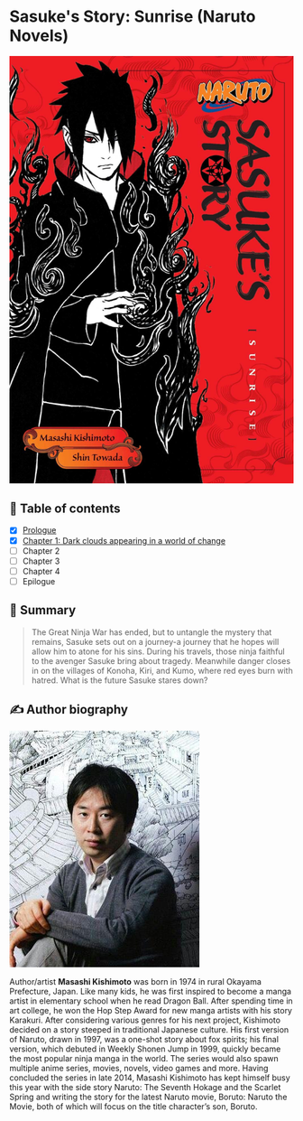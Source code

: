 # Sasuke's Story: Sunrise (Naruto Novels)

![Cover of Naruto: Sasuke's Story: Sunrise (Naruto Novels)](../../README/images/sasuke-story-front-cover.jpeg)

## 🔖 Table of contents

- [x] [Prologue](./en_prologue.md)
- [x] [Chapter 1: Dark clouds appearing in a world of change](./en_chapter_1.md)
- [ ] Chapter 2
- [ ] Chapter 3
- [ ] Chapter 4
- [ ] Epilogue

## 📖 Summary

> The Great Ninja War has ended, but to untangle the mystery that remains, Sasuke sets out on a journey-a journey that he hopes will allow him to atone for his sins. During his travels, those ninja faithful to the avenger Sasuke bring about tragedy. Meanwhile danger closes in on the villages of Konoha, Kiri, and Kumo, where red eyes burn with hatred. What is the future Sasuke stares down?

## ✍️ Author biography

![Masashi Kishimoto, author of Naruto: Sasuke's Story: Sunrise (Naruto Novels)](../../README/images/author-masashi-kishimoto.jpeg)  

Author/artist **Masashi Kishimoto** was born in 1974 in rural Okayama Prefecture, Japan. Like many kids, he was first inspired to become a manga artist in elementary school when he read Dragon Ball. After spending time in art college, he won the Hop Step Award for new manga artists with his story Karakuri. After considering various genres for his next project, Kishimoto decided on a story steeped in traditional Japanese culture. His first version of Naruto, drawn in 1997, was a one-shot story about fox spirits; his final version, which debuted in Weekly Shonen Jump in 1999, quickly became the most popular ninja manga in the world. The series would also spawn multiple anime series, movies, novels, video games and more. Having concluded the series in late 2014, Masashi Kishimoto has kept himself busy this year with the side story Naruto: The Seventh Hokage and the Scarlet Spring and writing the story for the latest Naruto movie, Boruto: Naruto the Movie, both of which will focus on the title character’s son, Boruto.
